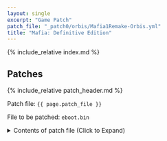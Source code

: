 ```yaml
---
layout: single
excerpt: "Game Patch"
patch_file: "_patch0/orbis/Mafia1Remake-Orbis.yml"
title: "Mafia: Definitive Edition"
---
```


<!-- # {{ page.title }} -->

{% include_relative index.md %}

## Patches

{% include_relative patch_header.md %}

Patch file: `{{ page.patch_file }}`

File to be patched: `eboot.bin`

<details>
<summary>Contents of patch file (Click to Expand)</summary>

{% highlight yml %}
{% flexible_include {{ page.patch_file }} %}
{% endhighlight %}

</details>
